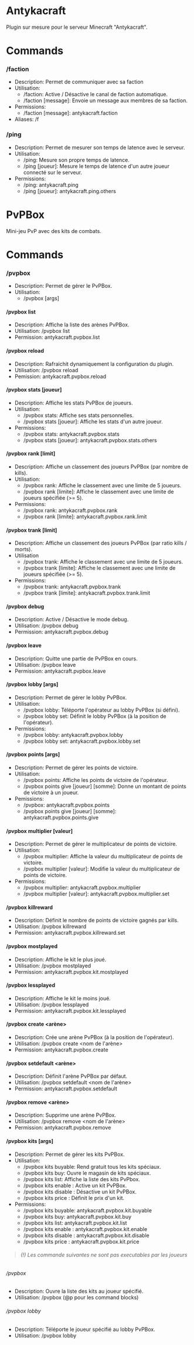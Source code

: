 # Antykacraft

Plugin sur mesure pour le serveur Minecraft "Antykacraft".

# Commands

### /faction
- Description: Permet de communiquer avec sa faction
- Utilisation: 
  * /faction: Active / Désactive le canal de faction automatique.
  * /faction [message]: Envoie un message aux membres de sa faction.
- Permissions:
  * /faction [message]: antykacraft.faction
- Aliases: /f

### /ping
- Description: Permet de mesurer son temps de latence avec le serveur.
- Utilisation:
  * /ping: Mesure son propre temps de latence.
  * /ping [joueur]: Mesure le temps de latence d'un autre joueur connecté sur le serveur.
- Permissions:
  * /ping: antykacraft.ping
  * /ping [joueur]: antykacraft.ping.others
# PvPBox

Mini-jeu PvP avec des kits de combats.

# Commands

### /pvpbox
  - Description: Permet de gérer le PvPBox.
  - Utilisation:
    * /pvpbox [args]
    
#### /pvpbox list
  - Description: Affiche la liste des arènes PvPBox.
  - Utilisation: /pvpbox list
  - Permission: antykacraft.pvpbox.list
  
#### /pvpbox reload
  - Description: Rafraichit dynamiquement la configuration du plugin.
  - Utilisation: /pvpbox reload
  - Pemission: antykacraft.pvpbox.reload

#### /pvpbox stats [joueur]
  - Description: Affiche les stats PvPBox de joueurs.
  - Utilisation:
    * /pvpbox stats: Affiche ses stats personnelles.
    * /pvpbox stats [joueur]: Affiche les stats d'un autre joueur.
  - Permissions:
    * /pvpbox stats: antykacraft.pvpbox.stats
    * /pvpbox stats [joueur]: antykacraft.pvpbox.stats.others
   
#### /pvpbox rank [limit]
  - Description: Affiche un classement des joueurs PvPBox (par nombre de kills).
  - Utilisation:
    * /pvpbox rank: Affiche le classement avec une limite de 5 joueurs.
    * /pvpbox rank [limite]: Affiche le classement avec une limite de joueurs spécifiée (>= 5).
  - Permissions:
    * /pvpbox rank: antykacraft.pvpbox.rank
    * /pvpbox rank [limite]: antykacraft.pvpbox.rank.limit

#### /pvpbox trank [limit]
  - Description: Affiche un classement des joueurs PvPBox (par ratio kills / morts).
  - Utilisation
    * /pvpbox trank: Affiche le classement avec une limite de 5 joueurs.
    * /pvpbox trank [limite]: Affiche le classement avec une limite de joueurs spécifiée (>= 5).
  - Permissions:
    * /pvpbox trank: antykacraft.pvpbox.trank
    * /pvpbox trank [limite]: antykacraft.pvpbox.trank.limit
    
#### /pvpbox debug
  - Description: Active / Désactive le mode debug.
  - Utilisation: /pvpbox debug
  - Permission: antykacraft.pvpbox.debug

#### /pvpbox leave
  - Description: Quitte une partie de PvPBox en cours.
  - Utilisation: /pvpbox leave
  - Permission: antykacraft.pvpbox.leave
  
#### /pvpbox lobby [args]
  - Description: Permet de gérer le lobby PvPBox.
  - Utilisation:
    * /pvpbox lobby: Téléporte l'opérateur au lobby PvPBox (si défini).
    * /pvpbox lobby set: Définit le lobby PvPBox (à la position de l'opérateur).
  - Permissions:
    * /pvpbox lobby: antykacraft.pvpbox.lobby
    * /pvpbox lobby set: antykacraft.pvpbox.lobby.set
    
#### /pvpbox points [args]
  - Description: Permet de gérer les points de victoire.
  - Utilisation:
    * /pvpbox points: Affiche les points de victoire de l'opérateur.
    * /pvpbox points give [joueur] [somme]: Donne un montant de points de victoire à un joueur.
  - Pemissions:
    * /pvpbox: antykacraft.pvpbox.points
    * /pvpbox points give [joueur] [somme]: antykacraft.pvpbox.points.give

#### /pvpbox multiplier [valeur]
  - Description: Permet de gérer le multiplicateur de points de victoire.
  - Utilisation:
    * /pvpbox multiplier: Affiche la valeur du multiplicateur de points de victoire.
    * /pvpbox multiplier [valeur]: Modifie la valeur du multiplicateur de points de victoire.
  - Permissions:
    * /pvpbox multiplier: antykacraft.pvpbox.multiplier
    * /pvpbox multiplier [valeur]: antykacraft.pvpbox.multiplier.set
    
#### /pvpbox killreward <valeur>
   - Description: Définit le nombre de points de victoire gagnés par kills.
   - Utilisation: /pvpbox killreward <valeur>
   - Permission: antykacraft.pvpbox.killreward.set
 
#### /pvpbox mostplayed
  - Description: Affiche le kit le plus joué.
  - Utilisation: /pvpbox mostplayed
  - Permission: antykacraft.pvpbox.kit.mostplayed

#### /pvpbox lessplayed
  - Description: Affiche le kit le moins joué.
  - Utilisation: /pvpbox lessplayed
  - Permission: antykacraft.pvpbox.kit.lessplayed

#### /pvpbox create <arène>
  - Description: Crée une arène PvPBox (à la position de l'opérateur).
  - Utilisation: /pvpbox create <nom de l'arène>
  - Permission: antykacraft.pvpbox.create
  
#### /pvpbox setdefault <arène>
  - Description: Définit l'arène PvPBox par défaut.
  - Utilisation: /pvpbox setdefault <nom de l'arène>
  - Permission: antykacraft.pvpbox.setdefault

#### /pvpbox remove <arène>
  - Description: Supprime une arène PvPBox.
  - Utilisation: /pvpbox remove <nom de l'arène>
  - Permission: antykacraft.pvpbox.remove
  
#### /pvpbox kits [args]
  - Description: Permet de gérer les kits PvPBox.
  - Utilisation:
    * /pvpbox kits buyable: Rend gratuit tous les kits spéciaux.
    * /pvpbox kits buy: Ouvre le magasin de kits spéciaux.
    * /pvpbox kits list: Affiche la liste des kits PvPbox.
    * /pvpbox kits enable <kit>: Active un kit PvPBox.
    * /pvpbox kits disable <kit>: Désactive un kit PvPBox.
    * /pvpbox kits price <kit> <prix>: Définit le prix d'un kit.
  - Permissions:
    * /pvpbox kits buyable: antykacraft.pvpbox.kit.buyable
    * /pvpbox kits buy: antykacraft.pvpbox.kit.buy
    * /pvpbox kits list: antykacraft.pvpbox.kit.list
    * /pvpbox kits enable <kit>: antykacraft.pvpbox.kit.enable
    * /pvpbox kits disable <kit>: antykacraft.pvpbox.kit.disable
    * /pvpbox kits price <kit> <prix>: antykacraft.pvpbox.kit.price
 
> ###### (!) Les commande suivantes ne sont pas executables par les joueurs

###### /pvpbox <joueur>
  - Description: Ouvre la liste des kits au joueur spécifié.
  - Utilisation: /pvpbox <joueur> (@p pour les command blocks)

###### /pvpbox lobby <joueur>
  - Description: Téléporte le joueur spécifié au lobby PvPBox.
  - Utilisation: /pvpbox lobby <joueur>
